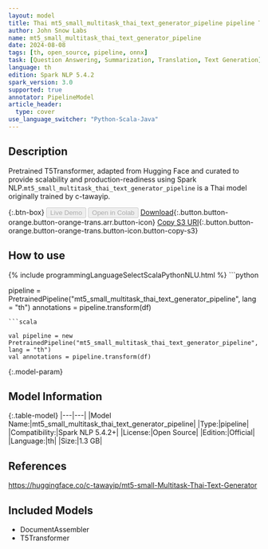 ```yaml
---
layout: model
title: Thai mt5_small_multitask_thai_text_generator_pipeline pipeline T5Transformer from c-tawayip
author: John Snow Labs
name: mt5_small_multitask_thai_text_generator_pipeline
date: 2024-08-08
tags: [th, open_source, pipeline, onnx]
task: [Question Answering, Summarization, Translation, Text Generation]
language: th
edition: Spark NLP 5.4.2
spark_version: 3.0
supported: true
annotator: PipelineModel
article_header:
  type: cover
use_language_switcher: "Python-Scala-Java"
---
```


## Description

Pretrained T5Transformer, adapted from Hugging Face and curated to provide scalability and production-readiness using Spark NLP.`mt5_small_multitask_thai_text_generator_pipeline` is a Thai model originally trained by c-tawayip.

{:.btn-box}
<button class="button button-orange" disabled>Live Demo</button>
<button class="button button-orange" disabled>Open in Colab</button>
[Download](https://s3.amazonaws.com/auxdata.johnsnowlabs.com/public/models/mt5_small_multitask_thai_text_generator_pipeline_th_5.4.2_3.0_1723104240479.zip){:.button.button-orange.button-orange-trans.arr.button-icon}
[Copy S3 URI](s3://auxdata.johnsnowlabs.com/public/models/mt5_small_multitask_thai_text_generator_pipeline_th_5.4.2_3.0_1723104240479.zip){:.button.button-orange.button-orange-trans.button-icon.button-copy-s3}

## How to use



<div class="tabs-box" markdown="1">
{% include programmingLanguageSelectScalaPythonNLU.html %}
```python

pipeline = PretrainedPipeline("mt5_small_multitask_thai_text_generator_pipeline", lang = "th")
annotations =  pipeline.transform(df)   

```
```scala

val pipeline = new PretrainedPipeline("mt5_small_multitask_thai_text_generator_pipeline", lang = "th")
val annotations = pipeline.transform(df)

```
</div>

{:.model-param}
## Model Information

{:.table-model}
|---|---|
|Model Name:|mt5_small_multitask_thai_text_generator_pipeline|
|Type:|pipeline|
|Compatibility:|Spark NLP 5.4.2+|
|License:|Open Source|
|Edition:|Official|
|Language:|th|
|Size:|1.3 GB|

## References

https://huggingface.co/c-tawayip/mt5-small-Multitask-Thai-Text-Generator

## Included Models

- DocumentAssembler
- T5Transformer